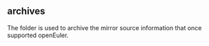 ## archives

The folder is used to archive the mirror source information that once supported openEuler.
